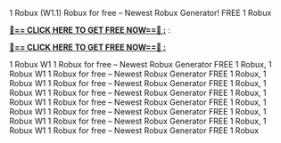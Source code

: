 1 Robux (W1.1) Robux for free – Newest Robux Generator! FREE 1 Robux

**[🔴== CLICK HERE TO GET FREE NOW==🔴 :](https://oercommons.s3.amazonaws.com/media/courseware/relatedresource/file/all-zit.html)**
:

**[🔴== CLICK HERE TO GET FREE NOW==🔴 :](https://oercommons.s3.amazonaws.com/media/courseware/relatedresource/file/gift-zit.html)**

1 Robux W1 1 Robux for free – Newest Robux Generator FREE 1 Robux, 1 Robux W1 1 Robux for free – Newest Robux Generator FREE 1 Robux, 1 Robux W1 1 Robux for free – Newest Robux Generator FREE 1 Robux, 1 Robux W1 1 Robux for free – Newest Robux Generator FREE 1 Robux, 1 Robux W1 1 Robux for free – Newest Robux Generator FREE 1 Robux, 1 Robux W1 1 Robux for free – Newest Robux Generator FREE 1 Robux, 1 Robux W1 1 Robux for free – Newest Robux Generator FREE 1 Robux, 1 Robux W1 1 Robux for free – Newest Robux Generator FREE 1 Robux
